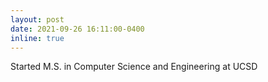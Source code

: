 ```yaml
---
layout: post
date: 2021-09-26 16:11:00-0400
inline: true
---
```


Started M.S. in Computer Science and Engineering at UCSD
